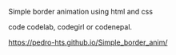 Simple border animation using html and css

code codelab, codegirl or codenepal.

https://pedro-hts.github.io/Simple_border_anim/
